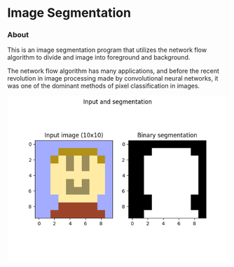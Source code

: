 # Image Segmentation

### About
This is an image segmentation program that utilizes the network flow algorithm to divide and image into foreground and background. 

The network flow algorithm has many applications, and before the recent revolution in image processing made by convolutional neural networks, it was one of the dominant methods of pixel classification in images.

![output_image](output_image.png)